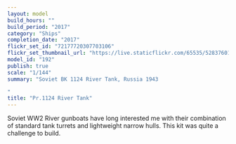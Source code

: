 ```yaml
---
layout: model
build_hours: ""
build_period: "2017"
category: "Ships"
completion_date: "2017"
flickr_set_id: "72177720307703106"
flickr_set_thumbnail_url: "https://live.staticflickr.com/65535/52837601552_2cede37c06_m.jpg"
model_id: "192"
publish: true
scale: "1/144"
summary: "Soviet BK 1124 River Tank, Russia 1943

"
title: "Pr.1124 River Tank"
---
```


Soviet WW2 River gunboats have long interested me with their combination of standard tank turrets and lightweight narrow hulls. This kit was quite a challenge to build.
